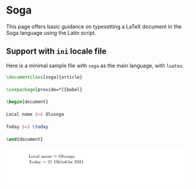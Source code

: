 # Soga

This page offers basic guidance on typesetting a LaTeX document in the
Soga language using the Latin script.

## Support with `ini` locale file

Here is a minimal sample file with `soga` as the main language, with `luatex`.

```tex
\documentclass[soga]{article}

\usepackage[provide=*]{babel}

\begin{document}

Local name $=$ Olusoga

Today $=$ \today

\end{document}
```

![](../media/locale-soga.png)